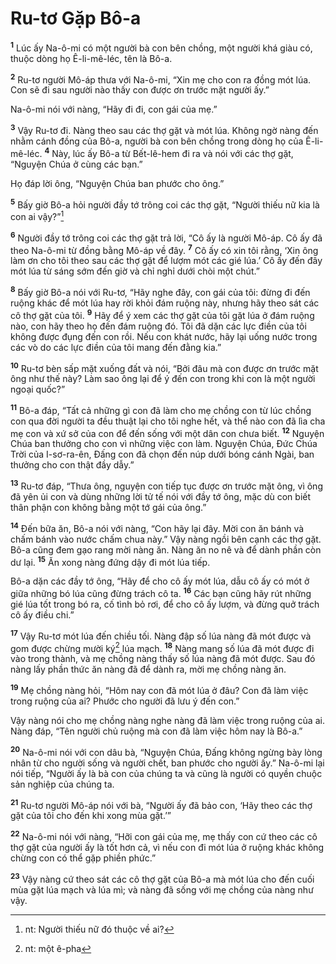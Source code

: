 # Ru-tơ Gặp Bô-a
<sup><b>1</b></sup> Lúc ấy Na-ô-mi có một người bà con bên chồng, một người khá giàu có, thuộc dòng họ Ê-li-mê-léc, tên là Bô-a.

<sup><b>2</b></sup> Ru-tơ người Mô-áp thưa với Na-ô-mi, “Xin mẹ cho con ra đồng mót lúa. Con sẽ đi sau người nào thấy con được ơn trước mặt người ấy.”

Na-ô-mi nói với nàng, “Hãy đi đi, con gái của mẹ.”

<sup><b>3</b></sup> Vậy Ru-tơ đi. Nàng theo sau các thợ gặt và mót lúa. Không ngờ nàng đến nhằm cánh đồng của Bô-a, người bà con bên chồng trong dòng họ của Ê-li-mê-léc. <sup><b>4</b></sup> Này, lúc ấy Bô-a từ Bết-lê-hem đi ra và nói với các thợ gặt, “Nguyện Chúa ở cùng các bạn.”

Họ đáp lời ông, “Nguyện Chúa ban phước cho ông.”

<sup><b>5</b></sup> Bấy giờ Bô-a hỏi người đầy tớ trông coi các thợ gặt, “Người thiếu nữ kia là con ai vậy?”[^1-1568c9af-ddc3-498d-9ff1-cf9dde8ad8cd]

<sup><b>6</b></sup> Người đầy tớ trông coi các thợ gặt trả lời, “Cô ấy là người Mô-áp. Cô ấy đã theo Na-ô-mi từ đồng bằng Mô-áp về đây. <sup><b>7</b></sup> Cô ấy có xin tôi rằng, ‘Xin ông làm ơn cho tôi theo sau các thợ gặt để lượm mót các gié lúa.’ Cô ấy đến đây mót lúa từ sáng sớm đến giờ và chỉ nghỉ dưới chòi một chút.”

<sup><b>8</b></sup> Bấy giờ Bô-a nói với Ru-tơ, “Hãy nghe đây, con gái của tôi: đừng đi đến ruộng khác để mót lúa hay rời khỏi đám ruộng này, nhưng hãy theo sát các cô thợ gặt của tôi. <sup><b>9</b></sup> Hãy để ý xem các thợ gặt của tôi gặt lúa ở đám ruộng nào, con hãy theo họ đến đám ruộng đó. Tôi đã dặn các lực điền của tôi không được đụng đến con rồi. Nếu con khát nước, hãy lại uống nước trong các vò do các lực điền của tôi mang đến đằng kia.”

<sup><b>10</b></sup> Ru-tơ bèn sấp mặt xuống đất và nói, “Bởi đâu mà con được ơn trước mặt ông như thế này? Làm sao ông lại để ý đến con trong khi con là một người ngoại quốc?”

<sup><b>11</b></sup> Bô-a đáp, “Tất cả những gì con đã làm cho mẹ chồng con từ lúc chồng con qua đời người ta đều thuật lại cho tôi nghe hết, và thể nào con đã lìa cha mẹ con và xứ sở của con để đến sống với một dân con chưa biết. <sup><b>12</b></sup> Nguyện Chúa ban thưởng cho con vì những việc con làm. Nguyện Chúa, Ðức Chúa Trời của I-sơ-ra-ên, Ðấng con đã chọn đến núp dưới bóng cánh Ngài, ban thưởng cho con thật đầy dẫy.”

<sup><b>13</b></sup> Ru-tơ đáp, “Thưa ông, nguyện con tiếp tục được ơn trước mặt ông, vì ông đã yên ủi con và dùng những lời tử tế nói với đầy tớ ông, mặc dù con biết thân phận con không bằng một tớ gái của ông.”

<sup><b>14</b></sup> Ðến bữa ăn, Bô-a nói với nàng, “Con hãy lại đây. Mời con ăn bánh và chấm bánh vào nước chấm chua này.” Vậy nàng ngồi bên cạnh các thợ gặt. Bô-a cũng đem gạo rang mời nàng ăn. Nàng ăn no nê và để dành phần còn dư lại. <sup><b>15</b></sup> Ăn xong nàng đứng dậy đi mót lúa tiếp.

Bô-a dặn các đầy tớ ông, “Hãy để cho cô ấy mót lúa, dẫu cô ấy có mót ở giữa những bó lúa cũng đừng trách cô ta. <sup><b>16</b></sup> Các bạn cũng hãy rút những gié lúa tốt trong bó ra, cố tình bỏ rơi, để cho cô ấy lượm, và đừng quở trách cô ấy điều chi.”

<sup><b>17</b></sup> Vậy Ru-tơ mót lúa đến chiều tối. Nàng đập số lúa nàng đã mót được và gom được chừng mười ký[^2-1568c9af-ddc3-498d-9ff1-cf9dde8ad8cd] lúa mạch. <sup><b>18</b></sup> Nàng mang số lúa đã mót được đi vào trong thành, và mẹ chồng nàng thấy số lúa nàng đã mót được. Sau đó nàng lấy phần thức ăn nàng đã để dành ra, mời mẹ chồng nàng ăn.

<sup><b>19</b></sup> Mẹ chồng nàng hỏi, “Hôm nay con đã mót lúa ở đâu? Con đã làm việc trong ruộng của ai? Phước cho người đã lưu ý đến con.”

Vậy nàng nói cho mẹ chồng nàng nghe nàng đã làm việc trong ruộng của ai. Nàng đáp, “Tên người chủ ruộng mà con đã làm việc hôm nay là Bô-a.”

<sup><b>20</b></sup> Na-ô-mi nói với con dâu bà, “Nguyện Chúa, Ðấng không ngừng bày lòng nhân từ cho người sống và người chết, ban phước cho người ấy.” Na-ô-mi lại nói tiếp, “Người ấy là bà con của chúng ta và cũng là người có quyền chuộc sản nghiệp của chúng ta.

<sup><b>21</b></sup> Ru-tơ người Mô-áp nói với bà, “Người ấy đã bảo con, ‘Hãy theo các thợ gặt của tôi cho đến khi xong mùa gặt.’”

<sup><b>22</b></sup> Na-ô-mi nói với nàng, “Hỡi con gái của mẹ, mẹ thấy con cứ theo các cô thợ gặt của người ấy là tốt hơn cả, vì nếu con đi mót lúa ở ruộng khác không chừng con có thể gặp phiền phức.”

<sup><b>23</b></sup> Vậy nàng cứ theo sát các cô thợ gặt của Bô-a mà mót lúa cho đến cuối mùa gặt lúa mạch và lúa mì; và nàng đã sống với mẹ chồng của nàng như vậy.

[^1-1568c9af-ddc3-498d-9ff1-cf9dde8ad8cd]: nt: Người thiếu nữ đó thuộc về ai?
[^2-1568c9af-ddc3-498d-9ff1-cf9dde8ad8cd]: nt: một ê-pha